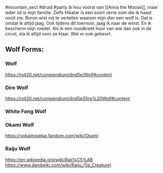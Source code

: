 #mountain_sect #druid #party
Ik hou vooral van [[Anna the Moose]], maar ieder lid is mijn familie. Zelfs Hikatar is een
soort verre oom die ik haast nooit zie. Boron wist mij te vertellen waarom mijn
dier een wolf is. Dat is omdat ik altijd jaag. Ook tijdens dit toernooi, jaag ik
naar de winst. En ik bescherm mijn roedel. Als ik een noodkreet hoor van wie
dan ook in de circel, sta ik altijd voor ze klaar. Wat er ook gebeurt.

## Wolf Forms:
### Wolf
https://roll20.net/compendium/dnd5e/Wolf#content

### Dire Wolf
https://roll20.net/compendium/dnd5e/Dire%20Wolf#content

### White Fang Wolf

### Okami Wolf
https://yokainosekai.fandom.com/wiki/Okami

### Raiju Wolf
https://en.wikipedia.org/wiki/Raij%C5%AB
https://www.dandwiki.com/wiki/Raiju_(5e_Creature)